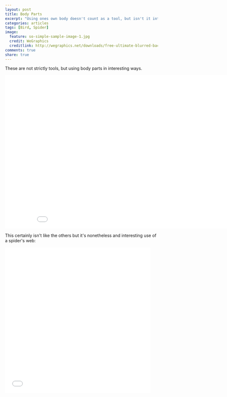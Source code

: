 ```yaml
---
layout: post
title: Body Parts
excerpt: "Using ones own body doesn't count as a tool, but isn't it interesting to see animals using body parts in innovative ways?"
categories: articles
tags: [Bird, Spider]
image:
  feature: so-simple-sample-image-1.jpg
  credit: WeGraphics
  creditlink: http://wegraphics.net/downloads/free-ultimate-blurred-background-pack/
comments: true
share: true
---
```


These are not strictly tools, but using body parts in interesting ways.

<iframe src='//gifs.com/embed/0YWgDL' frameborder='0' scrolling='no' width='900px' height='506px' style='-webkit-backface-visibility: hidden;-webkit-transform: scale(1);' ></iframe>


This certainly isn't like the others but it's nonetheless and interesting use of a spider's web:

<iframe src='//gifs.com/embed/MwLjWO' frameborder='0' scrolling='no' width='480px' height='480px' style='-webkit-backface-visibility: hidden;-webkit-transform: scale(1);' ></iframe>